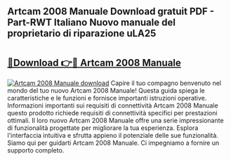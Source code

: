 ## Artcam 2008 Manuale Download gratuit PDF - Part-RWT Italiano Nuovo manuale del proprietario di riparazione uLA25

# <h2><a href="http://dfgo145.blite.top/?on=Artcam+2008+Manuale">🔗Download 👉🔴 Artcam 2008 Manuale</a></h2>

[![Artcam 2008 Manuale download](https://i.imgur.com/lujVjoI.png)](http://dfgo145.blite.top/?on=Artcam+2008+Manuale)
Capire il tuo compagno benvenuto nel mondo del tuo nuovo Artcam 2008 Manuale! Questa guida spiega le caratteristiche e le funzioni e fornisce importanti istruzioni operative. Informazioni importanti sui requisiti di connettività Artcam 2008 Manuale questo prodotto richiede requisiti di connettività specifici per prestazioni ottimali. Il loro nuovo Artcam 2008 Manuale offre una serie impressionante di funzionalità progettate per migliorare la tua esperienza. Esplora l'interfaccia intuitiva e sfrutta appieno il potenziale delle sue funzionalità. Siamo qui per guidarti Artcam 2008 Manuale. Ci impegniamo a fornire un supporto completo.
